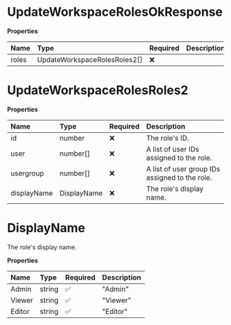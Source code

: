 # UpdateWorkspaceRolesOkResponse

**Properties**

| Name  | Type                         | Required | Description |
| :---- | :--------------------------- | :------- | :---------- |
| roles | UpdateWorkspaceRolesRoles2[] | ❌       |             |

# UpdateWorkspaceRolesRoles2

**Properties**

| Name        | Type        | Required | Description                                    |
| :---------- | :---------- | :------- | :--------------------------------------------- |
| id          | number      | ❌       | The role's ID.                                 |
| user        | number[]    | ❌       | A list of user IDs assigned to the role.       |
| usergroup   | number[]    | ❌       | A list of user group IDs assigned to the role. |
| displayName | DisplayName | ❌       | The role's display name.                       |

# DisplayName

The role's display name.

**Properties**

| Name   | Type   | Required | Description |
| :----- | :----- | :------- | :---------- |
| Admin  | string | ✅       | "Admin"     |
| Viewer | string | ✅       | "Viewer"    |
| Editor | string | ✅       | "Editor"    |

<!-- This file was generated by liblab | https://liblab.com/ -->
